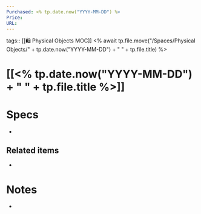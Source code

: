 ```yaml
---
Purchased: <% tp.date.now("YYYY-MM-DD") %>
Price: 
URL:
---
```

tags:: [[🛍️ Physical Objects MOC]]
<% await tp.file.move("/Spaces/Physical Objects/" + tp.date.now("YYYY-MM-DD") + " " + tp.file.title) %>
# [[<% tp.date.now("YYYY-MM-DD") + " " + tp.file.title %>]]

# Specs
- 

## Related items
- 
# Notes
 - 